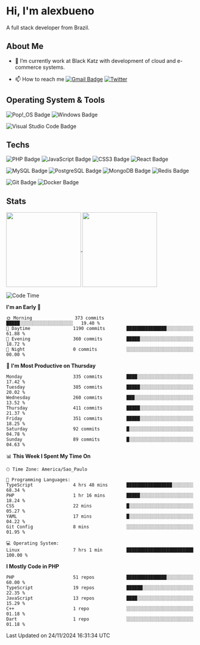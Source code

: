 # Hi, I'm alexbueno

A full stack developer from Brazil.

## About Me

- 🌱 I’m currently work at Black Katz with development of cloud and e-commerce systems.

- 📫 How to reach me [![Gmail Badge](https://img.shields.io/badge/-gmail-c14438?style=for-the-badge&logo=Gmail&logoColor=ffffff)](mailto:alexsandrofbueno@gmail.com) [![Twitter](https://img.shields.io/badge/twitter-1DA1F2.svg?style=for-the-badge&logo=twitter&logoColor=ffffff)](https://twitter.com/Alex_Bueno_7)

## Operating System & Tools

![Pop!_OS Badge](https://img.shields.io/badge/Pop!__OS-48B9C7?logo=popos&logoColor=fff&style=flat)
![Windows Badge](https://img.shields.io/badge/Windows-0078D6?logo=windows&logoColor=fff&style=flat)

![Visual Studio Code Badge](https://img.shields.io/badge/Visual%20Studio%20Code-007ACC?logo=visualstudiocode&logoColor=fff&style=flat)

## Techs

![PHP Badge](https://img.shields.io/badge/PHP-777BB4?logo=php&logoColor=fff&style=flat)
![JavaScript Badge](https://img.shields.io/badge/JavaScript-F7DF1E?logo=javascript&logoColor=000&style=flat)
![CSS3 Badge](https://img.shields.io/badge/CSS3-1572B6?logo=css3&logoColor=fff&style=flat)
![React Badge](https://img.shields.io/badge/React-61DAFB?logo=react&logoColor=000&style=flat)

![MySQL Badge](https://img.shields.io/badge/MySQL-4479A1?logo=mysql&logoColor=fff&style=flat)
![PostgreSQL Badge](https://img.shields.io/badge/PostgreSQL-4169E1?logo=postgresql&logoColor=fff&style=flat)
![MongoDB Badge](https://img.shields.io/badge/MongoDB-47A248?logo=mongodb&logoColor=fff&style=flat)
![Redis Badge](https://img.shields.io/badge/Redis-DC382D?logo=redis&logoColor=fff&style=flat)

![Git Badge](https://img.shields.io/badge/Git-F05032?logo=git&logoColor=fff&style=flat)
![Docker Badge](https://img.shields.io/badge/Docker-2496ED?logo=docker&logoColor=fff&style=flat)


## Stats

<a href="https://github.com/anuraghazra/github-readme-stats">
  <img height=200 align="center" src="https://github-readme-stats.vercel.app/api?username=alexbueno7&theme=dark" />
</a>
<a href="https://github.com/anuraghazra/convoychat">
  <img height=200 align="center" src="https://github-readme-stats.vercel.app/api/top-langs?username=alexbueno7&layout=compact&langs_count=8&card_width=320&theme=dark" />
</a>

<!--START_SECTION:waka-->
![Code Time](http://img.shields.io/badge/Code%20Time-1%2C224%20hrs%2012%20mins-blue)

**I'm an Early 🐤** 

```text
🌞 Morning                373 commits         █████░░░░░░░░░░░░░░░░░░░░   19.40 % 
🌆 Daytime                1190 commits        ███████████████░░░░░░░░░░   61.88 % 
🌃 Evening                360 commits         █████░░░░░░░░░░░░░░░░░░░░   18.72 % 
🌙 Night                  0 commits           ░░░░░░░░░░░░░░░░░░░░░░░░░   00.00 % 
```
📅 **I'm Most Productive on Thursday** 

```text
Monday                   335 commits         ████░░░░░░░░░░░░░░░░░░░░░   17.42 % 
Tuesday                  385 commits         █████░░░░░░░░░░░░░░░░░░░░   20.02 % 
Wednesday                260 commits         ███░░░░░░░░░░░░░░░░░░░░░░   13.52 % 
Thursday                 411 commits         █████░░░░░░░░░░░░░░░░░░░░   21.37 % 
Friday                   351 commits         █████░░░░░░░░░░░░░░░░░░░░   18.25 % 
Saturday                 92 commits          █░░░░░░░░░░░░░░░░░░░░░░░░   04.78 % 
Sunday                   89 commits          █░░░░░░░░░░░░░░░░░░░░░░░░   04.63 % 
```


📊 **This Week I Spent My Time On** 

```text
🕑︎ Time Zone: America/Sao_Paulo

💬 Programming Languages: 
TypeScript               4 hrs 48 mins       █████████████████░░░░░░░░   68.34 % 
PHP                      1 hr 16 mins        █████░░░░░░░░░░░░░░░░░░░░   18.24 % 
CSS                      22 mins             █░░░░░░░░░░░░░░░░░░░░░░░░   05.27 % 
YAML                     17 mins             █░░░░░░░░░░░░░░░░░░░░░░░░   04.22 % 
Git Config               8 mins              ░░░░░░░░░░░░░░░░░░░░░░░░░   01.95 % 

💻 Operating System: 
Linux                    7 hrs 1 min         █████████████████████████   100.00 % 
```

**I Mostly Code in PHP** 

```text
PHP                      51 repos            ███████████████░░░░░░░░░░   60.00 % 
TypeScript               19 repos            ██████░░░░░░░░░░░░░░░░░░░   22.35 % 
JavaScript               13 repos            ████░░░░░░░░░░░░░░░░░░░░░   15.29 % 
C++                      1 repo              ░░░░░░░░░░░░░░░░░░░░░░░░░   01.18 % 
Dart                     1 repo              ░░░░░░░░░░░░░░░░░░░░░░░░░   01.18 % 
```




 Last Updated on 24/11/2024 16:31:34 UTC
<!--END_SECTION:waka-->
